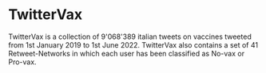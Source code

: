 # TwitterVax
TwitterVax is a collection of 9'068'389 italian tweets on vaccines tweeted from 1st January 2019 to 1st June 2022. TwitterVax also contains a set of 41 Retweet-Networks in which each user has been classified as No-vax or Pro-vax.
